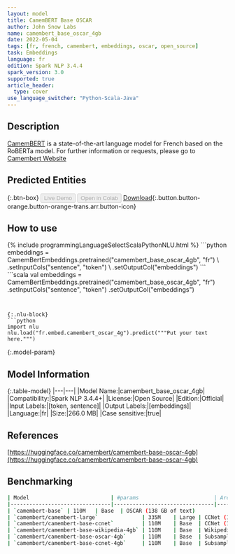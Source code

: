 ```yaml
---
layout: model
title: CamemBERT Base OSCAR
author: John Snow Labs
name: camembert_base_oscar_4gb
date: 2022-05-04
tags: [fr, french, camembert, embeddings, oscar, open_source]
task: Embeddings
language: fr
edition: Spark NLP 3.4.4
spark_version: 3.0
supported: true
article_header:
  type: cover
use_language_switcher: "Python-Scala-Java"
---
```


## Description

[CamemBERT](https://arxiv.org/abs/1911.03894) is a state-of-the-art language model for French based on the RoBERTa model.
For further information or requests, please go to [Camembert Website](https://camembert-model.fr/)

## Predicted Entities



{:.btn-box}
<button class="button button-orange" disabled>Live Demo</button>
<button class="button button-orange" disabled>Open in Colab</button>
[Download](https://s3.amazonaws.com/auxdata.johnsnowlabs.com/public/models/camembert_base_oscar_4gb_fr_3.4.4_3.0_1651673733093.zip){:.button.button-orange.button-orange-trans.arr.button-icon}

## How to use



<div class="tabs-box" markdown="1">
{% include programmingLanguageSelectScalaPythonNLU.html %}
```python
embeddings = CamemBertEmbeddings.pretrained("camembert_base_oscar_4gb", "fr") \
      .setInputCols("sentence", "token") \
      .setOutputCol("embeddings")
```
```scala
val embeddings = CamemBertEmbeddings.pretrained("camembert_base_oscar_4gb", "fr")
      .setInputCols("sentence", "token")
      .setOutputCol("embeddings")

```


{:.nlu-block}
```python
import nlu
nlu.load("fr.embed.camembert_oscar_4g").predict("""Put your text here.""")
```

</div>

{:.model-param}
## Model Information

{:.table-model}
|---|---|
|Model Name:|camembert_base_oscar_4gb|
|Compatibility:|Spark NLP 3.4.4+|
|License:|Open Source|
|Edition:|Official|
|Input Labels:|[token, sentence]|
|Output Labels:|[embeddings]|
|Language:|fr|
|Size:|266.0 MB|
|Case sensitive:|true|

## References

[https://huggingface.co/camembert/camembert-base-oscar-4gb](https://huggingface.co/camembert/camembert-base-oscar-4gb)

## Benchmarking

```bash
| Model                          | #params                        | Arch. | Training data                     |
|--------------------------------|--------------------------------|-------|-----------------------------------|
| `camembert-base` | 110M   | Base  | OSCAR (138 GB of text)            |
| `camembert/camembert-large`              | 335M    | Large | CCNet (135 GB of text)            |
| `camembert/camembert-base-ccnet`         | 110M    | Base  | CCNet (135 GB of text)            |
| `camembert/camembert-base-wikipedia-4gb` | 110M    | Base  | Wikipedia (4 GB of text)          |
| `camembert/camembert-base-oscar-4gb`     | 110M    | Base  | Subsample of OSCAR (4 GB of text) |
| `camembert/camembert-base-ccnet-4gb`     | 110M    | Base  | Subsample of CCNet (4 GB of text) |
```